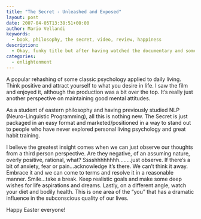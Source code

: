 ```yaml
---
title: "The Secret - Unleashed and Exposed"
layout: post
date: 2007-04-05T13:38:51+00:00
author: Mario Vellandi
keywords:
  - book, philosophy, the secret, video, review, happiness
description:
  - Okay, funky title but after having watched the documentary and some time to reflect, the Secret is a bunch of rehashed old philosophy packaged and marketed to sell a lot of copies
categories:
  - enlightenment
---
```

A popular rehashing of some classic psychology applied to daily living. Think positive and attract yourself to what you desire in life. I saw the film and enjoyed it, although the production was a bit over the top. It&#8217;s really just another perspective on maintaining good mental attitudes.

As a student of eastern philosophy and having previously studied NLP (Neuro-Linguistic Programming), all this is nothing new. The Secret is just packaged in an easy format and marketed/positioned in a way to stand out to people who have never explored personal living psychology and great habit training.

I believe the greatest insight comes when we can just observe our thoughts from a third person perspective. Are they negative, of an assuming nature, overly positive, rational, what? Sssshhhhhhhh&#8230;&#8230;..just observe. If there&#8217;s a bit of anxiety, fear or pain&#8230;acknowledge it&#8217;s there. We can&#8217;t think it away. Embrace it and we can come to terms and resolve it in a reasonable manner. Smile&#8230;take a break. Keep realistic goals and make some deep wishes for life aspirations and dreams. Lastly, on a different angle, watch your diet and bodily health. This is one area of the &#8220;you&#8221; that has a dramatic influence in the subconscious quality of our lives.

Happy Easter everyone!
